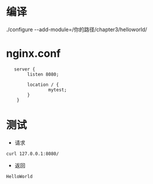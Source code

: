 # 编译
./configure --add-module=/你的路径/chapter3/helloworld/

# nginx.conf
```   
   server {
        listen 8080;

        location / {
                mytest;
        }
    }
   ```

# 测试
* 请求 

`curl 127.0.0.1:8080/`
* 返回 

`HelloWorld`
